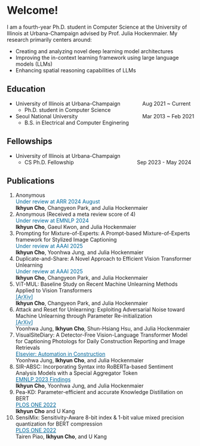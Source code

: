 <style>
r { color: Red }
o { color: Orange }
g { color: Green }
c { color: Cyan }
blue { color: Blue }
customb { color: #006699 }
</style>

# Welcome!
I am a fourth-year Ph.D. student in Computer Science at the University of Illinois at Urbana-Champaign advised by Prof. Julia Hockenmaier. My research primarily centers around: 
- Creating and analyzing novel deep learning model architectures
- Improving the in-context learning framework using large language models (LLMs)
- Enhancing spatial reasoning capabilities of LLMs

## Education
- University of Illinois at Urbana-Champaign &nbsp;&nbsp;&nbsp;&nbsp;&nbsp;&nbsp;&nbsp;&nbsp;&nbsp;&nbsp;&nbsp;&nbsp;&nbsp; Aug 2021 ~ Current
  - Ph.D. student in Computer Science								       		
- Seoul National University  &nbsp;&nbsp;&nbsp;&nbsp;&nbsp;&nbsp;&nbsp;&nbsp;&nbsp;&nbsp;&nbsp;&nbsp;&nbsp;&nbsp;&nbsp;&nbsp;&nbsp;&nbsp;&nbsp;&nbsp;&nbsp;&nbsp;&nbsp;&nbsp;&nbsp;&nbsp;&nbsp;&nbsp;&nbsp;&nbsp;&nbsp;&nbsp;&nbsp;&nbsp;&nbsp;&nbsp;&nbsp;&nbsp;&nbsp;&nbsp;&nbsp;&nbsp; Mar 2013 ~ Feb 2021
  - B.S. in Electrical and Computer Enginering

## Fellowships
- University of Illinois at Urbana-Champaign
  - CS Ph.D. Fellowship &nbsp;&nbsp;&nbsp;&nbsp;&nbsp;&nbsp;&nbsp;&nbsp;&nbsp;&nbsp;&nbsp;&nbsp;&nbsp;&nbsp;&nbsp;&nbsp;&nbsp;&nbsp;&nbsp;&nbsp;&nbsp;&nbsp;&nbsp;&nbsp;&nbsp;&nbsp;&nbsp;&nbsp;&nbsp;&nbsp;&nbsp;&nbsp;&nbsp;&nbsp;&nbsp;&nbsp;&nbsp;&nbsp;&nbsp;&nbsp;&nbsp; Sep 2023 - May 2024

## Publications
1. Anonymous <br><customb>Under review at ARR 2024 August</customb><br>**Ikhyun Cho**, Changyeon Park, and Julia Hockenmaier
2. Anonymous (Received a meta review score of 4)<br><customb>Under review at EMNLP 2024</customb><br>**Ikhyun Cho**, Gaeul Kwon, and Julia Hockenmaier
3. Prompting for Mixture-of-Experts: A Prompt-based Mixture-of-Experts framework for Stylized Image Captioning<br><customb>Under review at AAAI 2025</customb><br>**Ikhyun Cho**, Yoonhwa Jung, and Julia Hockenmaier
4. Duplicate-and-Share: A Novel Approach to Efficient Vision Transformer Unlearning<br><customb>Under review at AAAI 2025</customb><br>**Ikhyun Cho**, Changyeon Park, and Julia Hockenmaier
5. ViT-MUL:  Baseline Study on Recent Machine Unlearning Methods Applied to Vision Transformers <br><a href="https://arxiv.org/abs/2403.09681" style="color: #006699; text-decoration: underline;text-decoration-style: dotted;">[ArXiv]</a><br>**Ikhyun Cho**, Changyeon Park, and Julia Hockenmaier
6. Attack and Reset for Unlearning: Exploiting Adversarial Noise toward Machine Unlearning through Parameter Re-initialization<br><a href="https://arxiv.org/abs/2401.08998" style="color: #006699; text-decoration: underline;text-decoration-style: dotted;">[ArXiv]</a><br>Yoonhwa Jung, **Ikhyun Cho**, Shun-Hsiang Hsu, and Julia Hockenmaier<br>
7. VisualSiteDiary: A Detector-Free Vision-Language Transformer Model for Captioning Photologs for Daily Construction Reporting and Image Retrievals<br><a href="https://www.sciencedirect.com/science/article/pii/S092658052400219X" style="color: #006699;">Elsevier: Automation in Construction</a><br>Yoonhwa Jung, **Ikhyun Cho**, and Julia Hockenmaier
8. SIR-ABSC: Incorporating Syntax into RoBERTa-based Sentiment Analysis Models with a Special Aggregator Token<br><a href="https://aclanthology.org/2023.findings-emnlp.572/" style="color: #006699;">EMNLP 2023 Findings</a><br>**Ikhyun Cho**, Yoonhwa Jung, and Julia Hockenmaier
9. Pea-KD: Parameter-efficient and accurate Knowledge Distillation on BERT<br><a href="https://journals.plos.org/plosone/article?id=10.1371/journal.pone.0263592" style="color: #006699;">PLOS ONE 2022</a><br>**Ikhyun Cho** and U Kang
10. SensiMix: Sensitivity-Aware 8-bit index & 1-bit value mixed precision quantization for BERT compression<br><a href="https://journals.plos.org/plosone/article?id=10.1371/journal.pone.0265621" style="color: #006699;">PLOS ONE 2022</a><br>Tairen Piao, **Ikhyun Cho**, and U Kang
